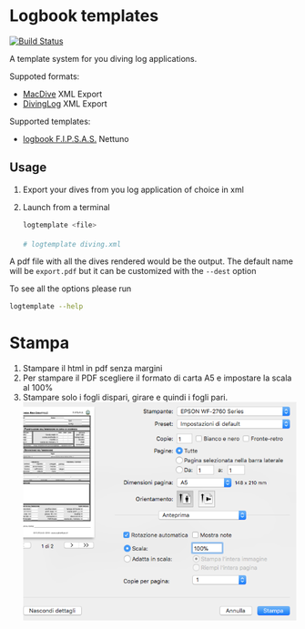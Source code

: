 # Logbook templates

[![Build Status](https://travis-ci.org/kajyr/logbook-templates.svg?branch=master)](https://travis-ci.org/kajyr/logbook-templates)

A template system for you diving log applications.

Suppoted formats:

-   [MacDive][macdive] XML Export
-   [DivingLog][divinglog] XML Export

Supported templates:

-   [logbook F.I.P.S.A.S.][fipsas] Nettuno

## Usage

1.  Export your dives from you log application of choice in xml
2.  Launch from a terminal

    ```sh
    logtemplate <file>

    # logtemplate diving.xml
    ```

A pdf file with all the dives rendered would be the output. The default name will be `export.pdf` but it can be customized with the `--dest` option

To see all the options please run

```sh
logtemplate --help
```

# Stampa

1.  Stampare il html in pdf senza margini
2.  Per stampare il PDF scegliere il formato di carta A5 e impostare la scala al 100%
3.  Stampare solo i fogli dispari, girare e quindi i fogli pari.
    ![print conf](docs/conf_print.png)

[divinglog]: http://divinglog.de/
[macdive]: http://www.mac-dive.com/
[fipsas]: http://www.fipsas.it/didattica/didattica-subacquea/documenti-didattica-subacquea/logbook
[node]: https://nodejs.org
